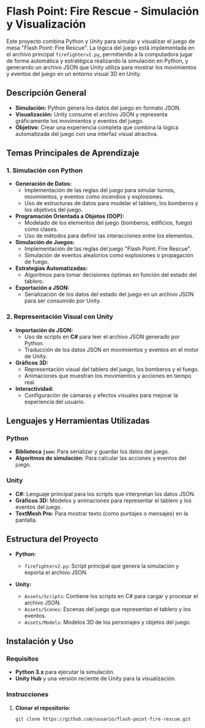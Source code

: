 # Flash Point: Fire Rescue - Simulación y Visualización

Este proyecto combina Python y Unity para simular y visualizar el juego de mesa "Flash Point: Fire Rescue". La lógica del juego está implementada en el archivo principal `firefighterv2.py`, permitiendo a la computadora jugar de forma automática y estratégica realizando la simulación en Python, y generando un archivo JSON que Unity utiliza para mostrar los movimientos y eventos del juego en un entorno visual 3D en Unity.

## Descripción General

- **Simulación:** Python genera los datos del juego en formato JSON.
- **Visualización:** Unity consume el archivo JSON y representa gráficamente los movimientos y eventos del juego.
- **Objetivo:** Crear una experiencia completa que combina la lógica automatizada del juego con una interfaz visual atractiva.

## Temas Principales de Aprendizaje

### 1. Simulación con Python
- **Generación de Datos:**
  - Implementación de las reglas del juego para simular turnos, movimientos, y eventos como incendios y explosiones.
  - Uso de estructuras de datos para modelar el tablero, los bomberos y los objetivos del juego.
- **Programación Orientada a Objetos (OOP):**
   - Modelado de los elementos del juego (bomberos, edificios, fuego) como clases.
   - Uso de métodos para definir las interacciones entre los elementos.
- **Simulación de Juegos:**
   - Implementación de las reglas del juego "Flash Point: Fire Rescue".
   - Simulación de eventos aleatorios como explosiones o propagación de fuego.
- **Estrategias Automatizadas:**
   - Algoritmos para tomar decisiones óptimas en función del estado del tablero.
- **Exportación a JSON:**
  - Serialización de los datos del estado del juego en un archivo JSON para ser consumido por Unity.

### 2. Representación Visual con Unity
- **Importación de JSON:**
  - Uso de scripts en **C#** para leer el archivo JSON generado por Python.
  - Traducción de los datos JSON en movimientos y eventos en el motor de Unity.
- **Gráficos 3D:**
  - Representación visual del tablero del juego, los bomberos y el fuego.
  - Animaciones que muestran los movimientos y acciones en tiempo real.
- **Interactividad:**
  - Configuración de cámaras y efectos visuales para mejorar la experiencia del usuario.

## Lenguajes y Herramientas Utilizadas

### Python
- **Biblioteca `json`:** Para serializar y guardar los datos del juego.
- **Algoritmos de simulación:** Para calcular las acciones y eventos del juego.

### Unity
- **C#:** Lenguaje principal para los scripts que interpretan los datos JSON.
- **Gráficos 3D:** Modelos y animaciones para representar el tablero y los eventos del juego.
- **TextMesh Pro:** Para mostrar texto (como puntajes o mensajes) en la pantalla.

## Estructura del Proyecto

- **Python:**
  - `firefighterv2.py`: Script principal que genera la simulación y exporta el archivo JSON.

- **Unity:**
  - `Assets/Scripts`: Contiene los scripts en C# para cargar y procesar el archivo JSON.
  - `Assets/Scenes`: Escenas del juego que representan el tablero y los eventos.
  - `Assets/Models`: Modelos 3D de los personajes y objetos del juego.

## Instalación y Uso

### Requisitos
- **Python 3.x** para ejecutar la simulación.
- **Unity Hub** y una versión reciente de Unity para la visualización.

### Instrucciones

1. **Clonar el repositorio:**
   ```bash
   git clone https://github.com/usuario/flash-point-fire-rescue.git
